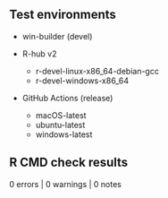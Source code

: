 ## Test environments

* win-builder (devel)

* R-hub v2
    * r-devel-linux-x86_64-debian-gcc
    * r-devel-windows-x86_64

* GitHub Actions (release)
    * macOS-latest
    * ubuntu-latest
    * windows-latest

## R CMD check results

0 errors | 0 warnings | 0 notes
